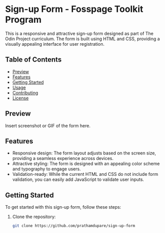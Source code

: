 # Sign-up Form - Fosspage Toolkit Program

This is a responsive and attractive sign-up form designed as part of The Odin Project curriculum. The form is built using HTML and CSS, providing a visually appealing interface for user registration.

## Table of Contents

- [Preview](#preview)
- [Features](#features)
- [Getting Started](#getting-started)
- [Usage](#usage)
- [Contributing](#contributing)
- [License](#license)

## Preview

Insert screenshot or GIF of the form here.

## Features

- Responsive design: The form layout adjusts based on the screen size, providing a seamless experience across devices.
- Attractive styling: The form is designed with an appealing color scheme and typography to engage users.
- Validation-ready: While the current HTML and CSS do not include form validation, you can easily add JavaScript to validate user inputs.

## Getting Started

To get started with this sign-up form, follow these steps:

1. Clone the repository:

   ```bash
   git clone https://github.com/prathamdupare/sign-up-form
